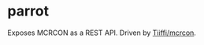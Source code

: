 # parrot

Exposes MCRCON as a REST API. Driven by [Tiiffi/mcrcon](https://github.com/Tiiffi/mcrcon).